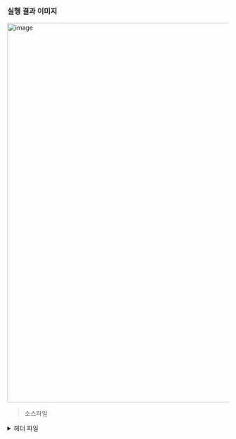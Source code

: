 
### 실행 결과 이미지 

<img width="863" alt="image" src="https://user-images.githubusercontent.com/138213248/284153357-fc37ac41-c595-46ae-9405-d536529b42c1.png">




>소스파일
<details>
<summary>헤더 파일</summary>
<summary>cpp 파일</summary>
<div markdown="1">

</div>
</details>
